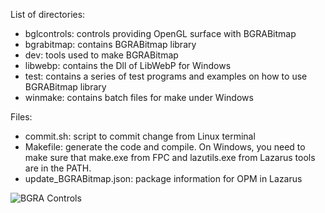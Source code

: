 List of directories:
- bglcontrols: controls providing OpenGL surface with BGRABitmap
- bgrabitmap: contains BGRABitmap library
- dev: tools used to make BGRABitmap
- libwebp: contains the Dll of LibWebP for Windows
- test: contains a series of test programs and examples on how to use BGRABitmap library
- winmake: contains batch files for make under Windows

Files:
- commit.sh: script to commit change from Linux terminal
- Makefile: generate the code and compile. On Windows, you need to make sure that make.exe from FPC and lazutils.exe from Lazarus tools are in the PATH.
- update_BGRABitmap.json: package information for OPM in Lazarus

![BGRA Controls](https://raw.githubusercontent.com/bgrabitmap/bgrabitmap/master/bgrabitmap.jpg)
